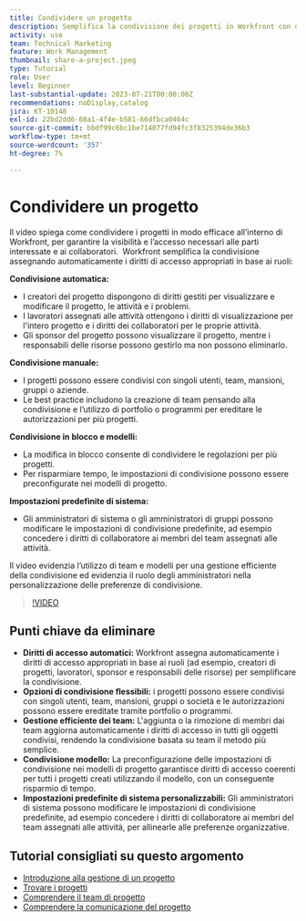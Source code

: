 ```yaml
---
title: Condividere un progetto
description: Semplifica la condivisione dei progetti in Workfront con diritti di accesso automatici, opzioni flessibili, gestione basata su team, condivisione di modelli e impostazioni di sistema personalizzabili per una collaborazione semplificata.
activity: use
team: Technical Marketing
feature: Work Management
thumbnail: share-a-project.jpeg
type: Tutorial
role: User
level: Beginner
last-substantial-update: 2023-07-21T00:00:00Z
recommendations: noDisplay,catalog
jira: KT-10148
exl-id: 22bd2dd6-68a1-4f4e-b581-66dfbca0464c
source-git-commit: bbdf99c6bc1be714077fd94fc3f8325394de36b3
workflow-type: tm+mt
source-wordcount: '357'
ht-degree: 7%

---
```


# Condividere un progetto

Il video spiega come condividere i progetti in modo efficace all’interno di Workfront, per garantire la visibilità e l’accesso necessari alle parti interessate e ai collaboratori. &#x200B; Workfront semplifica la condivisione assegnando automaticamente i diritti di accesso appropriati in base ai ruoli:

**Condivisione automatica:**
* I creatori del progetto dispongono di diritti gestiti per visualizzare e modificare il progetto, le attività e i problemi.
* I lavoratori assegnati alle attività ottengono i diritti di visualizzazione per l&#39;intero progetto e i diritti dei collaboratori per le proprie attività.
* Gli sponsor del progetto possono visualizzare il progetto, mentre i responsabili delle risorse possono gestirlo ma non possono eliminarlo.

**Condivisione manuale:**
* I progetti possono essere condivisi con singoli utenti, team, mansioni, gruppi o aziende.
* Le best practice includono la creazione di team pensando alla condivisione e l’utilizzo di portfolio o programmi per ereditare le autorizzazioni per più progetti.

**Condivisione in blocco e modelli:**
* La modifica in blocco consente di condividere le regolazioni per più progetti. &#x200B;
* Per risparmiare tempo, le impostazioni di condivisione possono essere preconfigurate nei modelli di progetto. &#x200B;

**Impostazioni predefinite di sistema:**
* Gli amministratori di sistema o gli amministratori di gruppi possono modificare le impostazioni di condivisione predefinite, ad esempio concedere i diritti di collaboratore ai membri del team assegnati alle attività.

Il video evidenzia l’utilizzo di team e modelli per una gestione efficiente della condivisione ed evidenzia il ruolo degli amministratori nella personalizzazione delle preferenze di condivisione.

>[!VIDEO](https://video.tv.adobe.com/v/3423149/?quality=12&learn=on&enablevpops=1&captions=ita)

## Punti chiave da eliminare

* **Diritti di accesso automatici:** Workfront assegna automaticamente i diritti di accesso appropriati in base ai ruoli (ad esempio, creatori di progetti, lavoratori, sponsor e responsabili delle risorse) per semplificare la condivisione. &#x200B;
* **Opzioni di condivisione flessibili:** i progetti possono essere condivisi con singoli utenti, team, mansioni, gruppi o società e le autorizzazioni possono essere ereditate tramite portfolio o programmi. &#x200B;
* **Gestione efficiente dei team:** L&#39;aggiunta o la rimozione di membri dai team aggiorna automaticamente i diritti di accesso in tutti gli oggetti condivisi, rendendo la condivisione basata su team il metodo più semplice. &#x200B;
* **Condivisione modello:** La preconfigurazione delle impostazioni di condivisione nei modelli di progetto garantisce diritti di accesso coerenti per tutti i progetti creati utilizzando il modello, con un conseguente risparmio di tempo. &#x200B;
* **Impostazioni predefinite di sistema personalizzabili:** Gli amministratori di sistema possono modificare le impostazioni di condivisione predefinite, ad esempio concedere i diritti di collaboratore ai membri del team assegnati alle attività, per allinearle alle preferenze organizzative. &#x200B;


## Tutorial consigliati su questo argomento

* [Introduzione alla gestione di un progetto](/help/manage-work/projects/getting-started-manage-a-project.md)
* [Trovare i progetti](/help/manage-work/projects/find-projects.md)
* [Comprendere il team di progetto](/help/manage-work/projects/understand-the-project-team.md)
* [Comprendere la comunicazione del progetto](/help/manage-work/projects/understand-project-communication.md)

